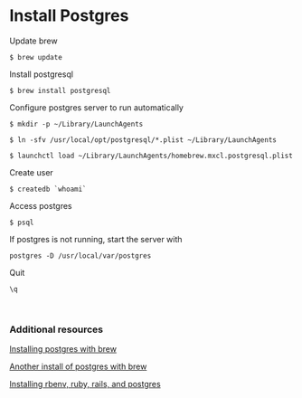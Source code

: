 # Install Postgres

Update brew

```
$ brew update
```

Install postgresql

```
$ brew install postgresql
```

Configure postgres server to run automatically

```
$ mkdir -p ~/Library/LaunchAgents
```

```
$ ln -sfv /usr/local/opt/postgresql/*.plist ~/Library/LaunchAgents
```

```
$ launchctl load ~/Library/LaunchAgents/homebrew.mxcl.postgresql.plist
```

Create user

```
$ createdb `whoami`
```

Access postgres

```
$ psql
```

If postgres is not running, start the server with

```
postgres -D /usr/local/var/postgres
```


Quit

```
\q
```



<br>



### Additional resources

[Installing postgres with brew](http://exponential.io/blog/2015/02/21/install-postgresql-on-mac-os-x-via-brew/)

[Another install of postgres with brew](https://gist.github.com/sgnl/609557ebacd3378f3b72)


[Installing rbenv, ruby, rails, and postgres](https://gorails.com/setup/osx/10.12-sierra)